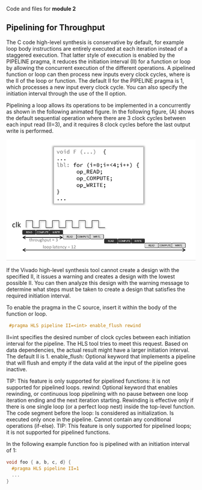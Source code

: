 Code and files for **module 2**

## Pipelining for Throughput
The C code high-level synthesis is conservative by default, for example loop body instructions are entirely executed at each iteration instead of a staggered execution.  That latter style of execution is enabled by the PIPELINE pragma, it reduces the initiation interval (II) for a function or loop by allowing the concurrent execution of the different operations.
A pipelined function or loop can then process new inputs every <N> clock cycles, where <N> is the II of the loop or function. The default II for the PIPELINE pragma is 1, which processes a new input every clock cycle. You can also specify the initiation interval through the use of the II option.

Pipelining a loop allows its operations to be implemented in a concurrently as shown in the following animated figure. In the following figure, (A) shows the default sequential operation where there are 3 clock cycles between each input read (II=3), and it requires 8 clock cycles before the last output write is performed.

![Pipeline](../images/anim_pipeline.gif)

If the Vivado high-level synthesis tool cannot create a design with the specified II, it issues a warning and creates a design with the lowest possible II.
You can then analyze this design with the warning message to determine what steps must be taken to create a design that satisfies the required initiation interval.

To enable the pragma in the C source, insert it within the body of the function or loop.
```cpp
 #pragma HLS pipeline II=<int> enable_flush rewind
```
II=int specifies the desired number of clock cycles between each  initiation interval for the pipeline. The HLS tool tries to meet this request. Based on data dependencies, the actual result might have a larger initiation interval. The default II is 1.
enable_flush: Optional keyword that implements a pipeline that will flush and empty if the data valid at the input of the pipeline goes inactive.

TIP: This feature is only supported for pipelined functions: it is not supported for pipelined loops.
    rewind: Optional keyword that enables rewinding, or continuous loop pipelining with no pause between one loop iteration ending and the next iteration starting. Rewinding is effective only if there is one single loop (or a perfect loop nest) inside the top-level function. The code segment before the loop:
        Is considered as initialization.
        Is executed only once in the pipeline.
        Cannot contain any conditional operations (if-else).
TIP: This feature is only supported for pipelined loops; it is not supported for pipelined functions.



In the following example function foo is pipelined with an initiation interval of 1:
```cpp
void foo { a, b, c, d} {
  #pragma HLS pipeline II=1
  ...
}
```
